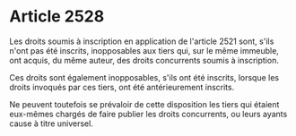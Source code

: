 # Article 2528

Les droits soumis à inscription en application de l'article 2521 sont, s'ils n'ont pas été inscrits, inopposables aux tiers qui, sur le même immeuble, ont acquis, du même auteur, des droits concurrents soumis à inscription.

Ces droits sont également inopposables, s'ils ont été inscrits, lorsque les droits invoqués par ces tiers, ont été antérieurement inscrits.

Ne peuvent toutefois se prévaloir de cette disposition les tiers qui étaient eux-mêmes chargés de faire publier les droits concurrents, ou leurs ayants cause à titre universel.
